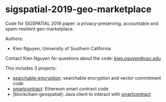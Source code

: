 # sigspatial-2019-geo-marketplace
Code for SIGSPATIAL 2019 paper: a privacy-preserving, accountable and spam-resilient geo-marketplace.

Authors:
 * Kien Nguyen, University of Southern California

Contact Kien Nguyen for questions about the code:
  kien.nguyen@usc.edu


This includes 3 projects:
- [searchable-encryption]: searchable encryption and vector commitment code
- [smartcontract]: Ethereum smart contract code
- [blockchain-geospatial]: Java client to interact with [smartcontract]


[searchable-encryption]: /searchable-encryption
[smartcontract]: /smartcontract
